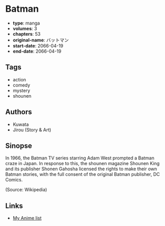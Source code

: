 # Batman

-   **type**: manga
-   **volumes**: 3
-   **chapters**: 53
-   **original-name**: バットマン
-   **start-date**: 2066-04-19
-   **end-date**: 2066-04-19

## Tags

-   action
-   comedy
-   mystery
-   shounen

## Authors

-   Kuwata
-   Jirou (Story & Art)

## Sinopse

In 1966, the Batman TV series starring Adam West prompted a Batman craze in Japan. In response to this, the shounen magazine Shounen King and its publisher Shonen Gahosha licensed the rights to make their own Batman stories, with the full consent of the original Batman publisher, DC Comics.

(Source: Wikipedia)

## Links

-   [My Anime list](https://myanimelist.net/manga/88100/Batman)
